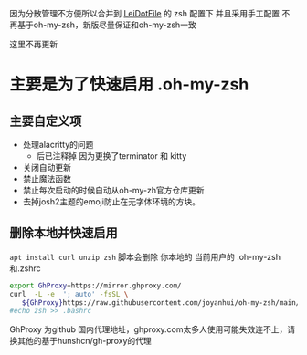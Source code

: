 因为分散管理不方便所以合并到 [LeiDotFile](https://github.com/joyanhui/LeiDotFile) 的 zsh 配置下
并且采用手工配置 不再基于oh-my-zsh，新版尽量保证和oh-my-zsh一致

这里不再更新

# 主要是为了快速启用 .oh-my-zsh
## 主要自定义项
- 处理alacritty的问题
  - 后已注释掉 因为更换了terminator 和 kitty
- 关闭自动更新
- 禁止魔法函数
- 禁止每次启动的时候自动从oh-my-zh官方仓库更新
- 去掉josh2主题的emoji防止在无字体环境的方块。
## 删除本地并快速启用
 `apt install curl unzip zsh`
 脚本会删除 你本地的 当前用户的 .oh-my-zsh 和.zshrc 
```sh
export GhProxy=https://mirror.ghproxy.com/
curl  -L -e  '; auto' -fsSL \
   ${GhProxy}https://raw.githubusercontent.com/joyanhui/oh-my-zsh/main/install.sh | sh
#echo zsh >> .bashrc
```
GhProxy 为github 国内代理地址，ghproxy.com太多人使用可能失效连不上，请换其他的基于hunshcn/gh-proxy的代理
